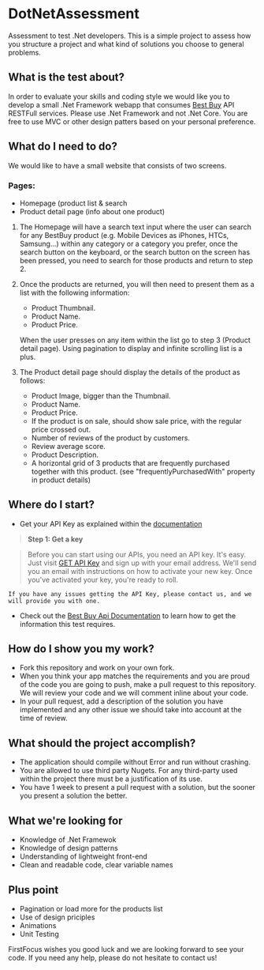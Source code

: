 # DotNetAssessment
Assessment to test .Net developers. This is a simple project to assess how you structure a project and what kind of solutions you choose to general problems.

## What is the test about?

In order to evaluate your skills and coding style we would like you to develop a small .Net Framework webapp that consumes [Best Buy](https://developer.bestbuy.com/) API RESTFull services. Please use .Net Framework and not .Net Core. You are free to use MVC or other design patters based on your personal preference. 

## What do I need to do?

We would like to have a small website that consists of two screens.

### Pages:
- Homepage (product list & search
- Product detail page (info about one product) 

1. The Homepage will have a search text input where the user can search for any BestBuy product (e.g. Mobile Devices as iPhones, HTCs, Samsung...) within any category or a category you prefer, once the search button on the keyboard, or the search button on the screen has been pressed, you need to search for those products and return to step 2. 

2. Once the products are returned, you will then need to present them as a list with the following information:
	* Product Thumbnail.
	* Product Name.
	* Product Price.
	 
	When the user presses on any item within the list go to step 3 (Product detail page).
	Using pagination to display and infinite scrolling list is a plus.

3. The Product detail page should display the details of the product as follows:
	* Product Image, bigger than the Thumbnail.
	* Product Name.
	* Product Price.
	* If the product is on sale, should show sale price, with the regular price crossed out.
	* Number of reviews of the product by customers.
	* Review average score.
	* Product Description.
	* A horizontal grid of 3 products that are frequently purchased together with this product. (see "frequentlyPurchasedWith" property in product details)

## Where do I start?

* Get your API Key as explained within the [documentation](https://developer.bestbuy.com/get-started)

> **Step 1: Get a key**

> Before you can start using our APIs, you need an API key. It's easy. Just visit [GET API Key](https://developer.bestbuy.com/login) and sign up with your email address. 
We'll send you an email with instructions on how to activate your new key. 
Once you've activated your key, you're ready to roll.

```
If you have any issues getting the API Key, please contact us, and we will provide you with one.
```

* Check out the [Best Buy Api Documentation](https://developer.bestbuy.com/documentation) to learn how to get the information this test requires. 

## How do I show you my work?

* Fork this repository and work on your own fork.
* When you think your app matches the requirements and you are proud of the code you are going to push, make a pull request to this repository. We will review your code and we will comment inline about your code.
* In your pull request, add a description of the solution you have implemented and any other issue we should take into account at the time of review.

## What should the project accomplish?

* The application should compile without Error and run without crashing.
* You are allowed to use third party Nugets. For any third-party used within the project there must be a justification of its use.
* You have 1 week to present a pull request with a solution, but the sooner you present a solution the better.

## What we're looking for

* Knowledge of .Net Framewok
* Knowledge of design patterns
* Understanding of lightweight front-end
* Clean and readable code, clear variable names

## Plus point

* Pagination or load more for the products list
* Use of design priciples
* Animations
* Unit Testing

FirstFocus wishes you good luck and we are looking forward to see your code. 
If you need any help, please do not hesitate to contact us!

